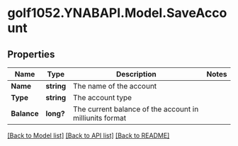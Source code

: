 # golf1052.YNABAPI.Model.SaveAccount
## Properties

Name | Type | Description | Notes
------------ | ------------- | ------------- | -------------
**Name** | **string** | The name of the account | 
**Type** | **string** | The account type | 
**Balance** | **long?** | The current balance of the account in milliunits format | 

[[Back to Model list]](../README.md#documentation-for-models) [[Back to API list]](../README.md#documentation-for-api-endpoints) [[Back to README]](../README.md)

